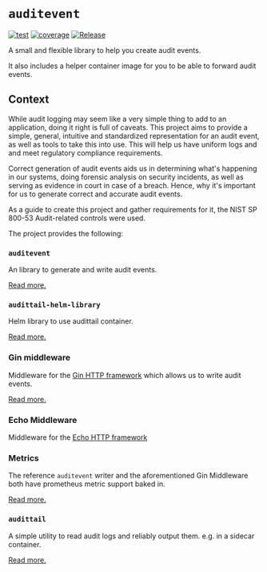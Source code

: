 # `auditevent`

[![test](https://github.com/metal-toolbox/auditevent/workflows/test/badge.svg)](https://github.com/metal-toolbox/auditevent/actions/workflows/test.yml)
[![coverage](https://codecov.io/gh/metal-toolbox/auditevent/branch/main/graph/badge.svg?token=GXV4UZ2JF6)](https://codecov.io/gh/metal-toolbox/auditevent)
[![Release](https://github.com/metal-toolbox/auditevent/workflows/Release/badge.svg)](https://github.com/metal-toolbox/auditevent/actions/workflows/release.yml)

A small and flexible library to help you create audit events.

It also includes a helper container image for you to be able to forward audit events.

## Context

While audit logging may seem like a very simple thing to add to an application, doing it right is
full of caveats. This project aims to provide a simple, general, intuitive and standardized
representation for an audit event, as well as tools to take this into use. This will help us
have uniform logs and and meet regulatory compliance requirements.

Correct generation of audit events aids us in determining what's happening in our systems,
doing forensic analysis on security incidents, as well as serving as evidence in court in
case of a breach. Hence, why it's important for us to generate correct and accurate
audit events.

As a guide to create this project and gather requirements for it, the NIST SP 800-53 Audit-related
controls were used.

The project provides the following:

### `auditevent`

An library to generate and write audit events.

[Read more.](docs/auditevent.md)

### `audittail-helm-library`

Helm library to use audittail container.

[Read more.](docs/audittail-helm-library.md)

### Gin middleware

Middleware for the [Gin HTTP framework](https://gin-gonic.com/)
which allows us to write audit events.

[Read more.](docs/middleware.md)

### Echo Middleware

Middleware for the [Echo HTTP framework](https://echo.labstack.com/)

### Metrics

The reference `auditevent` writer and the aforementioned Gin Middleware
both have prometheus metric support baked in.

[Read more.](docs/metrics.md)

### `audittail`

A simple utility to read audit logs and reliably output them.
e.g. in a sidecar container.

[Read more.](docs/audittail.md)
